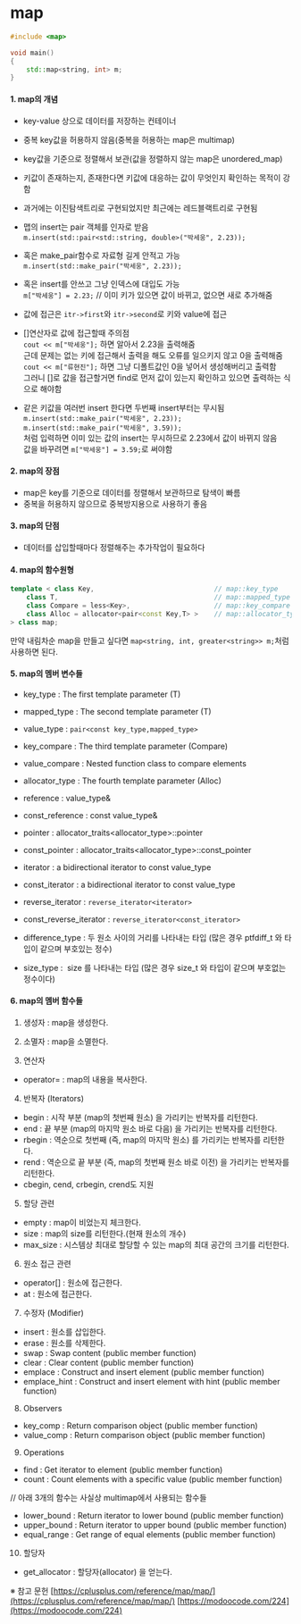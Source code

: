 # map

```C++
#include <map>

void main()
{
    std::map<string, int> m;
}
```

#### 1. map의 개념
- key-value 상으로 데이터를 저장하는 컨테이너
- 중복 key값을 허용하지 않음(중복을 허용하는 map은 multimap)
- key값을 기준으로 정렬해서 보관(값을 정렬하지 않는 map은 unordered_map)
- 키값이 존재하는지, 존재한다면 키값에 대응하는 값이 무엇인지 확인하는 목적이 강함  
- 과거에는 이진탐색트리로 구현되었지만 최근에는 레드블랙트리로 구현됨

- 맵의 insert는 pair 객체를 인자로 받음  
	`m.insert(std::pair<std::string, double>("박세웅", 2.23));`
- 혹은 make_pair함수로 자료형 길게 안적고 가능  
	`m.insert(std::make_pair("박세웅", 2.23));  `
- 혹은 insert를 안쓰고 그냥 인덱스에 대입도 가능  
	`m["박세웅"] = 2.23;` // 이미 키가 있으면 값이 바뀌고, 없으면 새로 추가해줌  
  
- 값에 접근은 `itr->first`와 `itr->second`로 키와 value에 접근  
  
- []연산자로 값에 접근할때 주의점  
	`cout << m["박세웅"];` 하면 알아서 2.23을 출력해줌  
	근데 문제는 없는 키에 접근해서 출력을 해도 오류를 일으키지 않고 0을 출력해줌  
	`cout << m["류현진"];` 하면 그냥 디폴트값인 0을 넣어서 생성해버리고 출력함  
	그러니 []로 값을 접근할거면 find로 먼저 값이 있는지 확인하고 있으면 출력하는 식으로 해야함  
  
- 같은 키값을 여러번 insert 한다면 두번째 insert부터는 무시됨
	`m.insert(std::make_pair("박세웅", 2.23));`  
	`m.insert(std::make_pair("박세웅", 3.59));`  
	처럼 입력하면 이미 있는 값의 insert는 무시하므로 2.23에서 값이 바뀌지 않음  
	값을 바꾸려면 `m["박세웅"] = 3.59;`로 써야함  

#### 2. map의 장점
- map은 key를 기준으로 데이터를 정렬해서 보관하므로 탐색이 빠름
- 중복을 허용하지 않으므로 중복방지용으로 사용하기 좋음

#### 3. map의 단점
- 데이터를 삽입할때마다 정렬해주는 추가작업이 필요하다

#### 4. map의 함수원형
```C++
template < class Key,                              // map::key_type           
	class T,                                       // map::mapped_type           
	class Compare = less<Key>,                     // map::key_compare           
	class Alloc = allocator<pair<const Key,T> >    // map::allocator_type           
> class map;
```
만약 내림차순 map을 만들고 싶다면 `map<string, int, greater<string>> m;`처럼 사용하면 된다.

#### 5. map의 멤버 변수들
- key_type : The first template parameter (T)	
- mapped_type : The second template parameter (T)
- value_type : `pair<const key_type,mapped_type>`

- key_compare : The third template parameter (Compare)
- value_compare : Nested function class to compare elements
- allocator_type : The fourth template parameter (Alloc)

- reference : value_type&	
- const_reference : const value_type&	

- pointer : allocator_traits<allocator_type>::pointer
- const_pointer : allocator_traits<allocator_type>::const_pointer

- iterator : a bidirectional iterator to const value_type
- const_iterator : a bidirectional iterator to const value_type
- reverse_iterator : 	`reverse_iterator<iterator>`
- const_reverse_iterator : `reverse_iterator<const_iterator>`

- difference_type : 두 원소 사이의 거리를 나타내는 타입 (많은 경우 ptfdiff_t 와 타입이 같으며 부호있는 정수)
- size_type :  size 를 나타내는 타입 (많은 경우 size_t 와 타입이 같으며 부호없는 정수이다)

#### 6. map의 멤버 함수들
1) 생성자 : map을 생성한다.
2) 소멸자 : map을 소멸한다.

3) 연산자
- operator= : map의 내용을 복사한다.

4) 반복자 (Iterators)
- begin : 시작 부분 (map의 첫번째 원소) 을 가리키는 반복자를 리턴한다.
- end : 끝 부분 (map의 마지막 원소 바로 다음) 을 가리키는 반복자를 리턴한다.
- rbegin : 역순으로 첫번째 (즉, map의 마지막 원소) 를 가리키는 반복자를 리턴한다.
- rend : 역순으로 끝 부분 (즉, map의 첫번째 원소 바로 이전) 을 가리키는 반복자를 리턴한다.
- cbegin, cend, crbegin, crend도 지원

5) 할당 관련
- empty : map이 비었는지 체크한다.
- size	: map의 size를 리턴한다.(현재 원소의 개수)
- max_size : 시스템상 최대로 할당할 수 있는 map의 최대 공간의 크기를 리턴한다.

6) 원소 접근 관련
- operator[] : 원소에 접근한다.
- at : 원소에 접근한다.

7) 수정자 (Modifier)
- insert : 원소를 삽입한다.
- erase :  원소를 삭제한다.
- swap : Swap content (public member function)
- clear : Clear content (public member function)
- emplace : Construct and insert element (public member function)
- emplace_hint : Construct and insert element with hint (public member function)

8) Observers
- key_comp : Return comparison object (public member function)
- value_comp : Return comparison object (public member function)

9) Operations
- find	: Get iterator to element (public member function)
- count : Count elements with a specific value (public member function)

// 아래 3개의 함수는 사실상 multimap에서 사용되는 함수들
- lower_bound	: Return iterator to lower bound (public member function)
- upper_bound : Return iterator to upper bound (public member function)
- equal_range : Get range of equal elements (public member function)

10) 할당자
- get_allocator : 할당자(allocator) 을 얻는다.






※ 참고 문헌
[https://cplusplus.com/reference/map/map/](https://cplusplus.com/reference/map/map/)
[https://modoocode.com/224](https://modoocode.com/224)